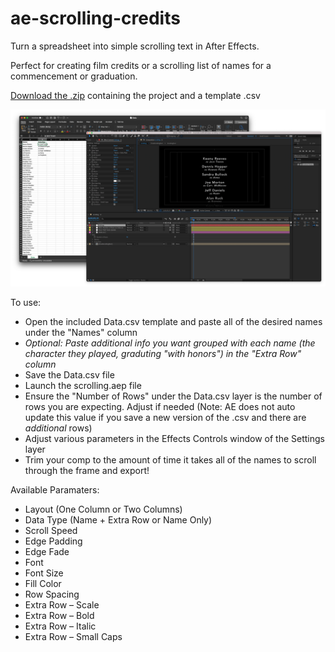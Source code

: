 # ae-scrolling-credits
 Turn a spreadsheet into simple scrolling text in After Effects.
 
 Perfect for creating film credits or a scrolling list of names for a commencement or graduation.

[Download the .zip](https://github.com/bryce-seifert/ae-scrolling-credits/archive/main.zip) containing the project and a template .csv

![Image of ae-scrolling-credits](header_img.png)

To use:
* Open the included Data.csv template and paste all of the desired names under the "Names" column
* *Optional: Paste additional info you want grouped with each name (the character they played, graduting "with honors") in the "Extra Row" column*
* Save the Data.csv file
* Launch the scrolling.aep file
* Ensure the "Number of Rows" under the Data.csv layer is the number of rows you are expecting. Adjust if needed (Note: AE does not auto update this value if you save a new version of the .csv and there are *additional* rows)
* Adjust various parameters in the Effects Controls window of the Settings layer
* Trim your comp to the amount of time it takes all of the names to scroll through the frame and export!


Available Paramaters:
* Layout (One Column or Two Columns)
* Data Type (Name + Extra Row or Name Only)
* Scroll Speed
* Edge Padding
* Edge Fade
* Font
* Font Size
* Fill Color
* Row Spacing
* Extra Row – Scale
* Extra Row – Bold
* Extra Row – Italic
* Extra Row – Small Caps